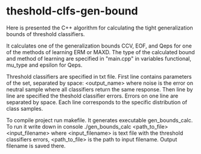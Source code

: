 # theshold-clfs-gen-bound
Here is presented the C++ algorithm for calculating the tight generalization bounds of threshold classifiers.

It calculates one of the generalization bounds CCV, EOF, and Qeps for one of the methods of learning ERM or MAXD. 
The type of the calculated bound and method of learning are specified in "main.cpp" in variables functional, mu_type and epsilon for Qeps. 

Threshold classifiers are specified in txt file. 
First line contains parameters of the set, separated by space: 
<full sample size> <train sample size> <noise> <output_name>
where noise is the error on neutral sample where all classifiers return the same response.
Then line by line are specified the theshold classifier errors. Errors on one line are separated by space. Each line corresponds to the specific distribution of class samples.

To compile project run makefile. It generates executable gen_bounds_calc. To run it write down in console 
./gen_bounds_calc <path_to_file> <input_filename>
where <input_filename> is text file with the threshold classifiers errors, <path_to_file> is the path to input filename. Output filename is saved there.
  

